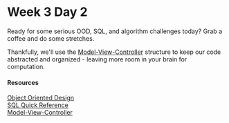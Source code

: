 Week 3 Day 2
============


Ready for some serious OOD, SQL, and algorithm challenges today? Grab a coffee and do some stretches.

Thankfully, we'll use the [Model-View-Controller](https://en.wikipedia.org/wiki/Model%E2%80%93view%E2%80%93controller) structure to keep our code abstracted and organized - leaving more room in your brain for computation.

#### Resources

[Object Oriented Design](http://en.wikipedia.org/wiki/Object-oriented_design)  
[SQL Quick Reference](http://www.w3schools.com/sql/sql_quickref.asp)  
[Model-View-Controller](http://c2.com/cgi/wiki?ModelViewController)